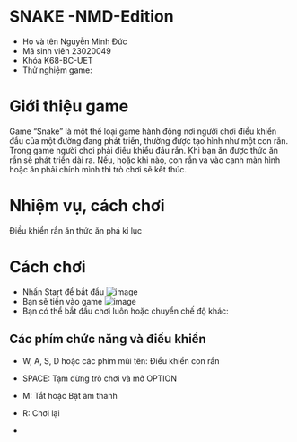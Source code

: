#  SNAKE -NMD-Edition
- Họ và tên Nguyễn Minh Đức
- Mã sinh viên 23020049
- Khóa K68-BC-UET
- Thử nghiệm game:

# Giới thiệu game
Game “Snake” là một thể loại game hành động nơi người chơi điều khiển đầu của một đường đang phát triển, thường được tạo hình như một con rắn. Trong game người chơi phải điều khiểu đầu rắn. Khi bạn ăn được thức ăn rắn sẽ phát triển dài ra. Nếu, hoặc khi nào, con rắn va vào cạnh màn hình hoặc ăn phải chính mình thì trò chơi sẽ kết thúc.
# Nhiệm vụ, cách chơi
Điều khiển rắn ăn thức ăn phá kỉ lục
# Cách chơi
- Nhấn Start để bắt đầu
![image](https://github.com/nmd29io/BTL_LTNC/assets/85045877/c17aea8b-0b22-49c4-a933-5014924a447e)
- Bạn sẽ tiến vào game
![image](https://github.com/nmd29io/BTL_LTNC/assets/85045877/773410de-bcfb-4047-9a7a-91c95e9adb30)
- Bạn có thể bắt đầu chơi luôn hoặc chuyển chế độ khác:
## Các phím chức năng và điều khiển
- W, A, S, D hoặc các phím mũi tên: Điểu khiển con rắn
- SPACE: Tạm dừng trò chơi và mở OPTION
- M: Tắt hoặc Bật âm thanh
- R: Chơi lại

- 



